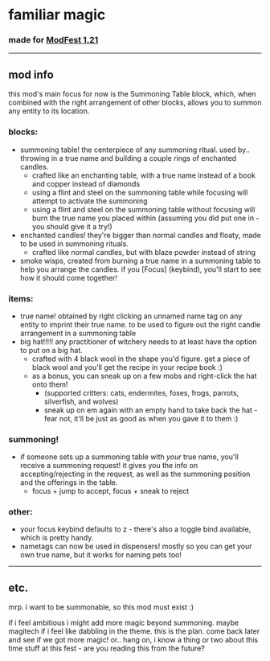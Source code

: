 # familiar magic

### made for [ModFest 1.21](https://modfest.net/1.21)

---

## mod info
this mod's main focus for now is the Summoning Table block, which, 
when combined with the right arrangement of other blocks,
allows you to summon any entity to its location.

### blocks:
* summoning table! the centerpiece of any summoning ritual. used by.. 
  throwing in a true name and building a couple rings of enchanted candles.
  * crafted like an enchanting table, with a true name instead of a book and copper instead of diamonds 
  * using a flint and steel on the summoning table while focusing will attempt to activate the summoning
  * using a flint and steel on the summoning table without focusing will burn the true name you placed within
    (assuming you did put one in - you should give it a try!)
* enchanted candles! they're bigger than normal candles and floaty, made to be used in summoning rituals.
  * crafted like normal candles, but with blaze powder instead of string
* smoke wisps, created from burning a true name in a summoning table to help you arrange the candles.
  if you [Focus] (keybind), you'll start to see how it should come together!

### items:
* true name! obtained by right clicking an unnamed name tag on any entity to imprint their true name.
  to be used to figure out the right candle arrangement in a summoning table
* big hat!!!!! any practitioner of witchery needs to at least have the option to put on a big hat.
  * crafted with 4 black wool in the shape you'd figure. 
    get a piece of black wool and you'll get the recipe in your recipe book :)
  * as a bonus, you can sneak up on a few mobs and right-click the hat onto them!
    * (supported critters: cats, endermites, foxes, frogs, parrots, silverfish, and wolves)
    * sneak up on em again with an empty hand to take back the hat - 
      fear not, it'll be just as good as when you gave it to them :)

### summoning!
* if someone sets up a summoning table with *your* true name, you'll receive a summoning request!
  it gives you the info on accepting/rejecting in the request,
  as well as the summoning position and the offerings in the table.
  * focus + jump to accept, focus + sneak to reject

### other:
* your focus keybind defaults to z - there's also a toggle bind available, which is pretty handy.
* nametags can now be used in dispensers! mostly so you can get your own true name, but it works for naming pets too!

---

## etc.

mrp. i want to be summonable, so this mod must exist :)

if i feel ambitious i might add more magic beyond summoning. maybe magitech if i feel like dabbling in the theme.
this is the plan. come back later and see if we got more magic! or.. 
hang on, i know a thing or two about this time stuff at this fest - are you reading this from the future?